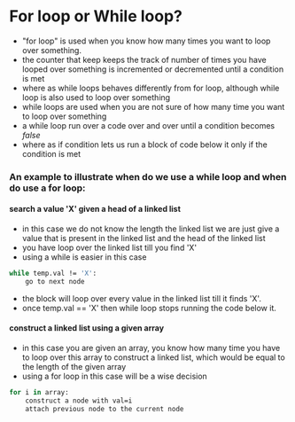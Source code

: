 # For loop or While loop? 
- "for loop" is used when you know how many times you want to loop over something.
- the counter that keep keeps the track of number of times you have looped over something is incremented or decremented until a condition is met
- where as while loops behaves differently from for loop, although while loop is also used to loop over something
- while loops are used when you are not sure of how many time you want to loop over something
- a while loop run over a code over and over until a condition becomes  _false_ 
- where as if condition lets us run a block of code below it only if the condition is met
### An example to illustrate when do we use a while loop and when do use a for loop: 

#### search a value 'X'  given a head of a linked list
- in this case we do not know the length the linked list we are just give a value that is present in the linked list and the head of the linked list
- you have loop over the linked list till you find 'X'
- using a while is easier in this case
```sh
while temp.val != 'X': 
    go to next node
```
- the block will loop over every value in the linked list till it finds 'X'.
- once temp.val == 'X' then while loop stops running the code below it.


#### construct a linked list using a given array
- in this case you are given an array, you know how many time you have to loop over this array to construct a linked list, which would be equal to the length of the given array
- using a for loop in this case will be a wise decision
```sh
for i in array:
    construct a node with val=i 
    attach previous node to the current node 
```
